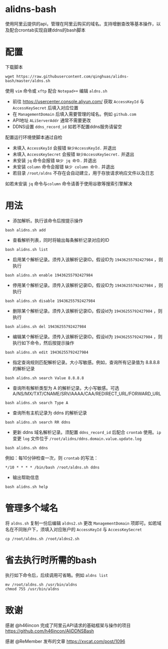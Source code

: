 # alidns-bash
使用阿里云提供的api，管理在阿里云购买的域名。支持增删查改等基本操作，以及配合crontab实现自建ddns的bash脚本
# 配置
下载脚本
```
wget https://raw.githubusercontent.com/qinghuas/alidns-bash/master/aldns.sh
```
使用 ```vim``` 命令或 ```xftp``` 配合 ```Notepad++``` 编辑 ```aldns.sh``` 
* 前往 https://usercenter.console.aliyun.com/ 获取 ```AccessKeyId``` 与 ```AccessKeySecret``` 后填入对应位置
* 在 ```ManagementDomain``` 后填入需要管理的域名。例如 ```github.com```
* API地址 ```ALiServerAddr``` 通常不需要更改
* DDNS设置 ```ddns_record_id``` 如若不配置ddns服务请留空

配置运行环境使脚本通过自检
* 未填入 ```AccessKeyId``` 会报错 ```缺少AccessKeyId.``` 并退出
* 未填入 ```AccessKeySecret``` 会报错 ```缺少AccessKeySecret.``` 并退出
* 未安装 ```jq``` 命令会报错 ```缺少 jq 命令.``` 并退出
* 未安装 ```column``` 命令会报错 ```缺少 column 命令.``` 并退出
* 若目录 ```/root/aldns``` 不存在会自动建立，用于存放请求响应文件以及日志

如若未安装 ```jq``` 命令与```column``` 命令请善于使用谷歌等搜索引擎解决

# 用法
* 添加解析。执行该命令后按提示操作
```
bash alidns.sh add
```
* 查看解析列表，同时将输出每条解析记录对应的ID
```
bash alidns.sh list
```
* 启用某个解析记录。须传入该解析记录ID。假设ID为 ```19436255792427984``` ，则执行
```
bash alidns.sh enable 19436255792427984
```
* 停用某个解析记录。须传入该解析记录ID。假设ID为 ```19436255792427984``` ，则执行
```
bash alidns.sh disable 19436255792427984
```
* 删除某个解析记录。须传入该解析记录ID。假设id为 ```19436255792427984``` ，则执行
```
bash alidns.sh del 19436255792427984
```
* 编辑某个解析记录。须传入该解析记录ID。假设id为 ```19436255792427984``` ，则执行如下命令，然后按提示操作
```
bash alidns.sh edit 19436255792427984
```
* 指定查询规则匹配解析记录。大小写敏感。例如，查询所有记录值为 8.8.8.8 的解析记录
```
bash alidns.sh search Value 8.8.8.8
```
* 查询所有解析类型为 A 的解析记录。大小写敏感。可选A/NS/MX/TXT/CNAME/SRV/AAAA/CAA/REDIRECT_URL/FORWARD_URL
```
bash alidns.sh search Type A
```
* 查询所有主机记录为 ddns 的解析记录
```
bash alidns.sh search RR ddns
```
* 更新 ddns 域名解析记录。须配置 ```ddns_record_id``` 后配合 ```crontab``` 使用。```ip``` 变更 ```log``` 文件位于 ```/root/alidns/ddns.domain.value.update.log```

```
bash alidns.sh ddns
```
例如：每10分钟检查一次，则 ```crontab``` 的写法：
```
*/10 * * * * /bin/bash /root/aldns.sh ddns
```
* 输出帮助信息
```
bash alidns.sh help
```
# 管理多个域名
将 ```aldns.sh``` 复制一份后编辑 ```aldns2.sh``` 更改 ```ManagementDomain``` 项即可。如若域名在不同账户下，须填入对应账户的 ```AccessKeyId``` 与 ```AccessKeySecret```
```
cp /root/aldns.sh /root/aldns2.sh
```
# 省去执行时所需的bash
执行如下命令后，后续调用可省略。例如 ```aldns list```
```
mv /root/aldns.sh /usr/bin/aldns
chmod 755 /usr/bin/aldns
```
# 致谢
感谢 @h46incon 完成了阿里云API请求的基础框架与操作的项目 https://github.com/h46incon/AliDDNSBash

感谢 @ReMember 发布的文章 https://xvcat.com/post/1096
